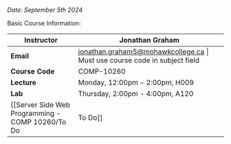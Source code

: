 *Date: September 5th 2024*

Basic Course Information:

| **Instructor**  | Jonathan Graham                                                                                                        |
| --------------- | ---------------------------------------------------------------------------------------------------------------------- |
| **Email**       | [jonathan.graham5@mohawkcollege.ca](mailto:jonathan.graham5@mohawkcollege.ca) \| Must use course code in subject field |
| **Course Code** | COMP-10260                                                                                                             |
| **Lecture**     | Monday, 12:00pm - 2:00pm, H009                                                                                         |
| **Lab**         | Thursday, 2:00pm - 4:00pm, A120                                                                                        |
[[Server Side Web Programming - COMP 10260/To Do|To Do]]
